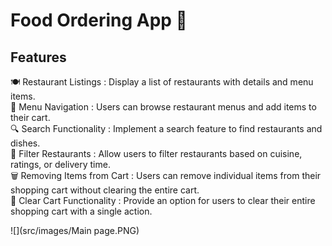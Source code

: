 # Food Ordering App 🍕

## Features

🍽️ Restaurant Listings :  Display a list of restaurants with details and menu items.  
📜 Menu Navigation : Users can browse restaurant menus and add items to their cart.  
🔍 Search Functionality : Implement a search feature to find restaurants and dishes.   
🍲 Filter Restaurants : Allow users to filter restaurants based on cuisine, ratings, or delivery time.   
🗑️ Removing Items from Cart : Users can remove individual items from their shopping cart without clearing the entire cart.  
🛒 Clear Cart Functionality : Provide an option for users to clear their entire shopping cart with a single action.  



![](src/images/Main page.PNG)
